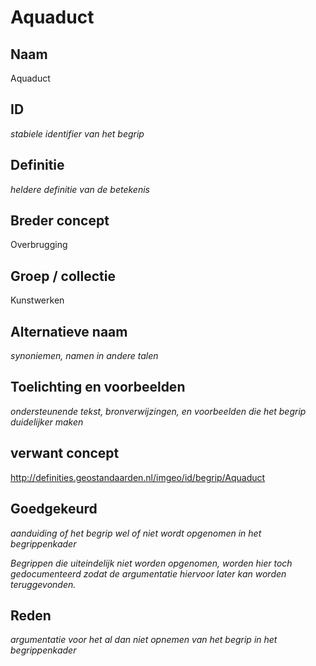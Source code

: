 # Aquaduct

## Naam
Aquaduct

## ID
*stabiele identifier van het begrip*

## Definitie
*heldere definitie van de betekenis* 

## Breder concept
Overbrugging

## Groep / collectie
Kunstwerken

## Alternatieve naam
*synoniemen, namen in andere talen*

## Toelichting en voorbeelden
*ondersteunende tekst, bronverwijzingen, en voorbeelden die het begrip duidelijker maken*

## verwant concept
http://definities.geostandaarden.nl/imgeo/id/begrip/Aquaduct

## Goedgekeurd
*aanduiding of het begrip wel of niet wordt opgenomen in het begrippenkader*

*Begrippen die uiteindelijk niet worden opgenomen, worden hier toch gedocumenteerd zodat de argumentatie hiervoor later kan worden teruggevonden.*

## Reden
*argumentatie voor het al dan niet opnemen van het begrip in het begrippenkader*
